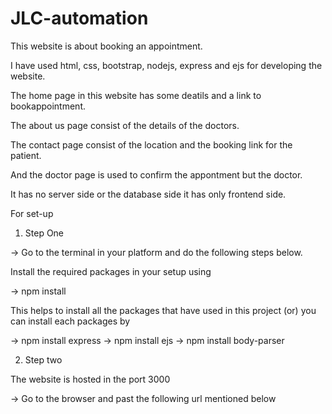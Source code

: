 # JLC-automation

This website is about booking an appointment.

I have used html, css, bootstrap, nodejs, express and ejs for developing the website.

The home page in this website has some deatils and a link to bookappointment.

The about us page consist of the details of the doctors.

The contact page consist of the location and the booking link for the patient.

And the doctor page is used to confirm the appontment but the doctor.

It has no server side or the database side it has only frontend side.


For set-up

1) Step One

-> Go to the terminal in your platform and do the following steps below.

Install the required packages in your setup using 

-> npm install 

This helps to install all the packages that have used in this project (or) you can install each packages by 

-> npm install express
-> npm install ejs
-> npm install body-parser


2) Step two

The website is hosted in the port 3000

-> Go to the browser and past the following url mentioned below
